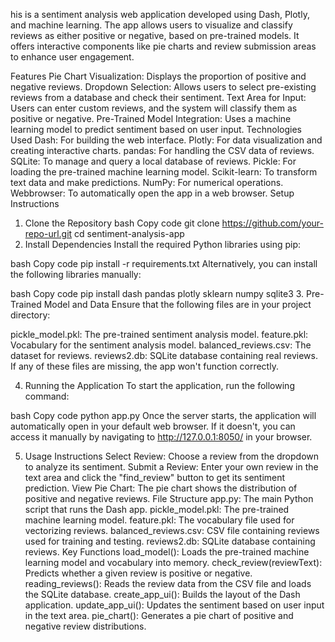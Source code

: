 his is a sentiment analysis web application developed using Dash, Plotly, and machine learning. 
The app allows users to visualize and classify reviews as either positive or negative, based on pre-trained models. 
It offers interactive components like pie charts and review submission areas to enhance user engagement.

Features
Pie Chart Visualization: Displays the proportion of positive and negative reviews.
Dropdown Selection: Allows users to select pre-existing reviews from a database and check their sentiment.
Text Area for Input: Users can enter custom reviews, and the system will classify them as positive or negative.
Pre-Trained Model Integration: Uses a machine learning model to predict sentiment based on user input.
Technologies Used
Dash: For building the web interface.
Plotly: For data visualization and creating interactive charts.
pandas: For handling the CSV data of reviews.
SQLite: To manage and query a local database of reviews.
Pickle: For loading the pre-trained machine learning model.
Scikit-learn: To transform text data and make predictions.
NumPy: For numerical operations.
Webbrowser: To automatically open the app in a web browser.
Setup Instructions
1. Clone the Repository
bash
Copy code
git clone https://github.com/your-repo-url.git
cd sentiment-analysis-app
2. Install Dependencies
Install the required Python libraries using pip:

bash
Copy code
pip install -r requirements.txt
Alternatively, you can install the following libraries manually:

bash
Copy code
pip install dash pandas plotly sklearn numpy sqlite3
3. Pre-Trained Model and Data
Ensure that the following files are in your project directory:

pickle_model.pkl: The pre-trained sentiment analysis model.
feature.pkl: Vocabulary for the sentiment analysis model.
balanced_reviews.csv: The dataset for reviews.
reviews2.db: SQLite database containing real reviews.
If any of these files are missing, the app won't function correctly.

4. Running the Application
To start the application, run the following command:

bash
Copy code
python app.py
Once the server starts, the application will automatically open in your default web browser. If it doesn't, you can access it manually by navigating to http://127.0.0.1:8050/ in your browser.

5. Usage Instructions
Select Review: Choose a review from the dropdown to analyze its sentiment.
Submit a Review: Enter your own review in the text area and click the "find_review" button to get its sentiment prediction.
View Pie Chart: The pie chart shows the distribution of positive and negative reviews.
File Structure
app.py: The main Python script that runs the Dash app.
pickle_model.pkl: The pre-trained machine learning model.
feature.pkl: The vocabulary file used for vectorizing reviews.
balanced_reviews.csv: CSV file containing reviews used for training and testing.
reviews2.db: SQLite database containing reviews.
Key Functions
load_model(): Loads the pre-trained machine learning model and vocabulary into memory.
check_review(reviewText): Predicts whether a given review is positive or negative.
reading_reviews(): Reads the review data from the CSV file and loads the SQLite database.
create_app_ui(): Builds the layout of the Dash application.
update_app_ui(): Updates the sentiment based on user input in the text area.
pie_chart(): Generates a pie chart of positive and negative review distributions.
